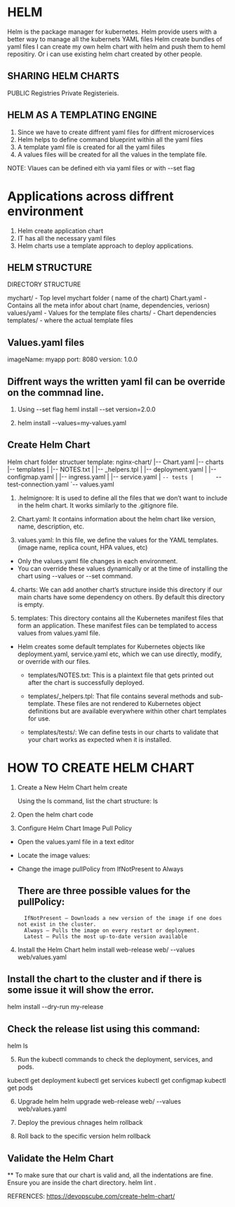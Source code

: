 # HELM 
Helm is the package manager for kubernetes. 
Helm provide users with a better way to manage all the kubernets YAML files 
Helm create bundles of yaml files
I can create my own helm chart with helm and push them to heml repositiry. 
Or i can use existing helm chart created by other people. 

## SHARING HELM CHARTS 
PUBLIC Registries 
Private Registerieis. 

## HELM AS A TEMPLATING ENGINE

1. Since we have to create diffrent yaml files for diffrent microservices
2. Helm helps to define command blueprint within all the yaml files 
3. A template yaml file is created for all the yaml fiiles 
4. A values files will be created for all the values in the template file. 

NOTE: 
Vlaues can be defined eith via yaml files or with --set flag 

# Applications across diffrent environment
1. Helm create application chart 
2. IT has all the necessary yaml files 
3. Helm charts use a template approach to deploy applications. 

## HELM STRUCTURE 
DIRECTORY STRUCTURE

mychart/                    - Top level mychart folder ( name of the chart) 
    Chart.yaml              - Contains all the meta infor about chart (name, dependencies, veriosn)
    values/yaml             - Values for the template files 
    charts/                 - Chart dependencies 
    templates/              - where the actual template files 

## Values.yaml files 

imageName: myapp
port: 8080
version: 1.0.0

## Diffrent ways the written yaml fil can be override on the commnad line. 
1. Using --set flag 
heml install --set version=2.0.0

2. helm install --values=my-values.yaml 

## Create Helm Chart

Helm chart folder structuer template: 
nginx-chart/
|-- Chart.yaml
|-- charts
|-- templates
|   |-- NOTES.txt
|   |-- _helpers.tpl
|   |-- deployment.yaml
|   |-- configmap.yaml
|   |-- ingress.yaml
|   |-- service.yaml
|   `-- tests
|       `-- test-connection.yaml
`-- values.yaml

1. .helmignore: It is used to define all the files that we don’t want to include in the helm chart. It works similarly to the .gitignore file.

2. Chart.yaml: It contains information about the helm chart like version, name, description, etc.

3. values.yaml: In this file, we define the values for the YAML templates. (image name, replica count, HPA values, etc)

* Only the values.yaml file changes in each environment. 
* You can override these values dynamically or at the time of installing the chart using --values or --set command.

4. charts: We can add another chart’s structure inside this directory if our main charts have some dependency on others. By default this directory is empty.

5. templates: This directory contains all the Kubernetes manifest files that form an application. These manifest files can be templated to access values from values.yaml file. 

* Helm creates some default templates for Kubernetes objects like deployment.yaml, service.yaml etc, which we can use directly, modify, or override with our files.

    * templates/NOTES.txt: This is a plaintext file that gets printed out after the chart is successfully deployed. 
    
    * templates/_helpers.tpl: That file contains several methods and sub-template. These files are not rendered to Kubernetes object definitions but are available everywhere within other chart templates for use. 

    * templates/tests/: We can define tests in our charts to validate that your chart works as expected when it is installed. 

# HOW TO CREATE HELM CHART 
1. Create a New Helm Chart
    helm create <chart name>

    Using the ls command, list the chart structure:
    ls <chart name>

2. Open the helm chart
   code <chart name>

3. Configure Helm Chart Image Pull Policy 
* Open the values.yaml file in a text editor
* Locate the image values:
* Change the image pullPolicy from IfNotPresent to Always

    ## There are three possible values for the pullPolicy:
        IfNotPresent – Downloads a new version of the image if one does not exist in the cluster.
        Always – Pulls the image on every restart or deployment.
        Latest – Pulls the most up-to-date version available

4. Install the Helm Chart
helm install web-release web/ --values web/values.yaml

## Install the chart to the cluster and if there is some issue it will show the error.
helm install --dry-run my-release <chart name>

## Check the release list using this command:
helm ls 

5. Run the kubectl commands to check the deployment, services, and pods.

kubectl get deployment
kubectl get services
kubectl get configmap
kubectl get pods

6. Upgrade helm 
helm upgrade web-release web/ --values web/values.yaml

7. Deploy the previous chnages 
helm rollback <chart name>

8. Roll back to the specific version
helm rollback <release-name> <revision-number> 

## Validate the Helm Chart
** To make sure that our chart is valid and, all the indentations are fine. Ensure you are inside the chart directory.
        helm lint .



REFRENCES:
https://devopscube.com/create-helm-chart/
